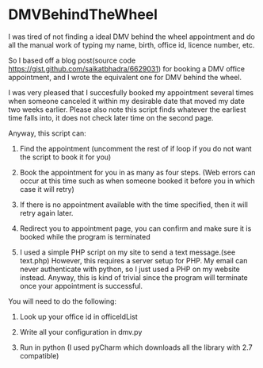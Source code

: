 # DMVBehindTheWheel

I was tired of not finding a ideal DMV behind the wheel appointment and do all the manual work of typing my name, birth, office id, licence number, etc.

So I based off a blog post(source code https://gist.github.com/saikatbhadra/6629031) for booking a DMV office appointment, and I wrote the equivalent one for DMV behind the wheel.

I was very pleased that I succesfully booked my appointment several times when someone canceled it within my desirable date that moved my date two weeks earlier. Please also note this script finds whatever the earliest time falls into, it does not check later time on the second page. 

Anyway, this script can: 

1. Find the appointment (uncomment the rest of if loop if you do not want the script to book it for you)

2. Book the appointment for you in as many as four steps. (Web errors can occur at this time such as when someone booked it     before you in which case it will retry)

3. If there is no appointment available with the time specified, then it will retry again later. 

4. Redirect you to appointment page, you can confirm and make sure it is booked while the program is terminated

5. I used a simple PHP script on my site to send a text message.(see text.php) However, this requires a server setup for PHP. My email can never authenticate with python, so I just used a PHP on my website instead. Anyway, this is kind of trivial since the program will terminate once your appointment is successful.  


You will need to do the following:

1. Look up your office id in officeIdList

2. Write all your configuration in dmv.py

3. Run in python (I used pyCharm which downloads all the library with 2.7 compatible)
